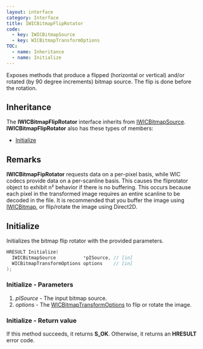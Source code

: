 ```yaml
---
layout: interface
category: Interface
title: IWICBitmapFlipRotator
code:
  - key: IWICBitmapSource
  - key: WICBitmapTransformOptions
TOC:
  - name: Inheritance
  - name: Initialize
---
```


Exposes methods that produce a flipped (horizontal or vertical) and/or rotated (by 90 degree increments) bitmap source.
The flip is done before the rotation.

## Inheritance

The **IWICBitmapFlipRotator** interface inherits from [IWICBitmapSource][wbs].
**IWICBitmapFlipRotator** also has these types of members:

- [Initialize](#initialize)

## Remarks

**IWICBitmapFipRotator** requests data on a per-pixel basis, while WIC codecs provide data on a per-scanline basis.
This causes the fliprotator object to exhibit n² behavior if there is no buffering.
This occurs because each pixel in the transformed image requires an entire scanline to be decoded in the file.
It is recommended that you buffer the image using [IWICBitmap][wb], or flip/rotate the image using Direct2D.

## Initialize

Initializes the bitmap flip rotator with the provided parameters.

```cpp
HRESULT Initialize(
  IWICBitmapSource          *pISource, // [in]
  WICBitmapTransformOptions options    // [in]
);
```

### Initialize - Parameters

1. _pISource_ - The input bitmap source.
2. _options_ - The [WICBitmapTransformOptions][wbtfo] to flip or rotate the image.

### Initialize - Return value

If this method succeeds, it returns **S_OK**.
Otherwise, it returns an **HRESULT** error code.

[wbtfo]: WICBitmapTransformOptions
[wb]: IWICBitmap
[wbs]: IWICBitmapSource
